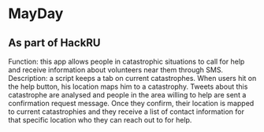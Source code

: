 # MayDay
## As part of HackRU  
Function: this app allows people in catastrophic situations to call for help and receive information about volunteers near them through SMS.   
Description: a script keeps a tab on current catastrophes. When users hit on the help button, his location maps him to a catastrophy. Tweets about this catastrophe are analysed and people in the area willing to help are sent a confirmation request message. Once they confirm, their location is mapped to current catastrophies and they receive a list of contact information for that specific location who they can reach out to for help.
